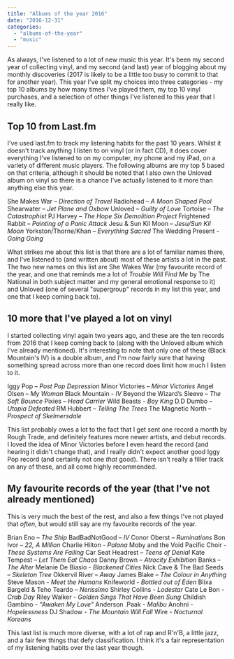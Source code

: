 ```yaml
---
title: "Albums of the year 2016"
date: "2016-12-31"
categories: 
  - "albums-of-the-year"
  - "music"
---
```


As always, I've listened to a lot of new music this year. It's been my second year of collecting vinyl, and my second (and last) year of blogging about my monthly discoveries (2017 is likely to be a little too busy to commit to that for another year). This year I've split my choices into three categories - my top 10 albums by how many times I've played them, my top 10 vinyl purchases, and a selection of other things I've listened to this year that I really like.

## Top 10 from Last.fm

I've used last.fm to track my listening habits for the past 10 years. Whilst it doesn't track anything I listen to on vinyl (or in fact CD), it does cover everything I've listened to on my computer, my phone and my iPad, on a variety of different music players. The following albums are my top 5 based on that criteria, although it should be noted that I also own the Unloved album on vinyl so there is a chance I've actually listened to it more than anything else this year.

She Makes War – _Direction of Travel_ Radiohead – _A Moon Shaped Pool_ Shearwater – _Jet Plane and Oxbow_ Unloved – _Guilty of Love_ Tortoise – _The Catastrophist_ PJ Harvey – _The Hope Six Demolition Project_ Frightened Rabbit – _Painting of a Panic Attack_ Jesu & Sun Kil Moon – _Jesu/Sun Kil Moon_ Yorkston/Thorne/Khan – _Everything Sacred_ The Wedding Present - _Going Going_

What strikes me about this list is that there are a lot of familiar names there, and I've listened to (and written about) most of these artists a lot in the past. The two new names on this list are She Wakes War (my favourite record of the year, and one that reminds me a lot of _Trouble Will Find Me_ by The National in both subject matter and my general emotional response to it) and Unloved (one of several "supergroup" records in my list this year, and one that I keep coming back to).

## 10 more that I've played a lot on vinyl

I started collecting vinyl again two years ago, and these are the ten records from 2016 that I keep coming back to (along with the Unloved album which I've already mentioned). It's interesting to note that only one of these (Black Mountain's IV) is a double album, and I'm now fairly sure that having something spread across more than one record does limit how much I listen to it.

Iggy Pop – _Post Pop Depression_ Minor Victories – _Minor Victories_ Angel Olsen – _My Woman_ Black Mountain - _IV_ Beyond the Wizard’s Sleeve – _The Soft Bounce_ Pixies – _Head Carrier_ Wild Beasts - _Boy King_ D.D Dumbo – _Utopia Defeated_ RM Hubbert – _Telling The Trees_ The Magnetic North – _Prospect of Skelmersdale_

This list probably owes a lot to the fact that I get sent one record a month by Rough Trade, and definitely features more newer artists, and debut records. I loved the idea of Minor Victories before I even heard the record (and hearing it didn't change that), and I really didn't expect another good Iggy Pop record (and certainly not one _that_ good). There isn't really a filler track on any of these, and all come highly recommended.

## My favourite records of the year (that I've not already mentioned)

This is very much the best of the rest, and also a few things I've not played that _often_, but would still say are my favourite records of the year.

Brian Eno – _The Ship_ BadBadNotGood – _IV_ Conor Oberst – _Ruminations_ Bon Ivor – _22, A Million_ Charlie Hilton - _Palana_ Moby and the Void Pacific Choir - _These Systems Are Failing_ Car Seat Headrest – _Teens of Denial_ Kate Tempest – _Let Them Eat Chaos_ Danny Brown – _Atrocity Exhibition_ Banks – _The Alter_ Melanie De Biasio - _Blackened Cities_ Nick Cave & The Bad Seeds – _Skeleton Tree_ Okkervil River – _Away_ James Blake – _The Colour in Anything_ Steve Mason - _Meet the Humans_ Knifeworld - _Bottled out of Eden_ Blixa Bargeld & Teho Teardo – _Nerissimo_ Shirley Collins - _Lodestar_ Cate Le Bon - _Crab Day_ Riley Walker - _Golden Sings That Have Been Sung_ Childish Gambino - _"Awaken My Love"_ Anderson .Paak - _Malibu_ Anohni - _Hopelessness_ DJ Shadow - _The Mountain Will Fall_ Wire - _Nocturnal Koreans_

This last list is much more diverse, with a lot of rap and R'n'B, a little jazz, and a fair few things that defy classification. I think it's a fair representation of my listening habits over the last year though.
